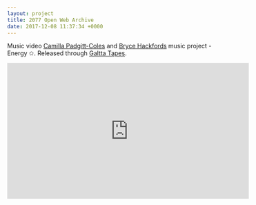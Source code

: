 ```yaml
---
layout: project
title: 2077 Open Web Archive
date: 2017-12-08 11:37:34 +0000
---
```

Music video [Camilla Padgitt-Coles](http://www.ivymeadows.net/) and [Bryce Hackfords](http://brycehackford.com/) music project - Energy ✩. Released through [Galtta Tapes](https://galttamedia.bandcamp.com).

<iframe width="560" height="315" src="https://www.youtube.com/embed/U3t87fh_sGM" frameborder="0" allow="accelerometer; autoplay; encrypted-media; gyroscope; picture-in-picture" allowfullscreen></iframe>
